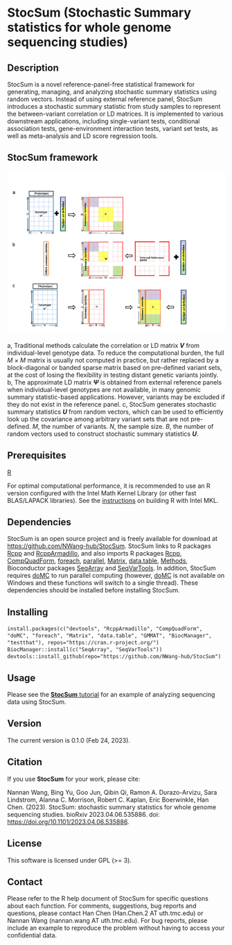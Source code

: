 # StocSum (Stochastic Summary statistics for whole genome sequencing studies)
## Description
StocSum is a novel reference-panel-free statistical framework for generating, managing, and analyzing stochastic summary statistics using random vectors. Instead of using external reference panel, StocSum introduces a stochastic summary statistic from study samples to represent the between-variant correlation or LD matrices. It is implemented to various downstream applications, including single-variant tests, conditional association tests, gene-environment interaction tests, variant set tests, as well as meta-analysis and LD score regression tools. 

## StocSum framework
![StocSum_framework](inst/docs/StocSum_framework.png)

a, Traditional methods calculate the correlation or LD matrix ***V*** from individual-level genotype data. To reduce the computational burden, the full *M* × *M* matrix is usually not computed in practice, but rather replaced by a block-diagonal or banded sparse matrix based on pre-defined variant sets, at the cost of losing the flexibility in testing distant genetic variants jointly. b, The approximate LD matrix ***Ψ*** is obtained from external reference panels when individual-level genotypes are not available, in many genomic summary statistic-based applications. However, variants may be excluded if they do not exist in the reference panel. c, StocSum generates stochastic summary statistics ***U*** from random vectors, which can be used to efficiently look up the covariance among arbitrary variant sets that are not pre-defined. *M*, the number of variants. *N*, the sample size. *B*, the number of random vectors used to construct stochastic summary statistics ***U***.

## Prerequisites
<a href="https://www.r-project.org">R</a>

For optimal computational performance, it is recommended to use an R version configured with the Intel Math Kernel Library (or other fast BLAS/LAPACK libraries). See the <a href="https://software.intel.com/en-us/articles/using-intel-mkl-with-r">instructions</a> on building R with Intel MKL.


## Dependencies
StocSum is an open source project and is freely available for download at https://github.com/NWang-hub/StocSum. StocSum links to R packages <a href="https://CRAN.R-project.org/package=Rcpp">Rcpp</a> and <a href="https://CRAN.R-project.org/package=RcppArmadillo">RcppArmadillo</a>, and also imports R packages <a href="https://CRAN.R-project.org/package=Rcpp">Rcpp</a>, <a href="https://CRAN.R-project.org/package=CompQuadForm">CompQuadForm</a>, <a href="https://CRAN.R-project.org/package=foreach">foreach</a>, <a href="https://CRAN.R-project.org/view=HighPerformanceComputing">parallel</a>, <a href="https://cran.r-project.org/web/packages/Matrix/index.html">Matrix</a>, <a href="https://cran.r-project.org/web/packages/data.table/index.html">data.table</a>, <a href="https://stat.ethz.ch/R-manual/R-devel/library/methods/html/00Index.html">Methods</a>, Bioconductor packages <a href="http://bioconductor.org/packages/release/bioc/html/SeqArray.html">SeqArray</a> and <a href="http://bioconductor.org/packages/release/bioc/html/SeqVarTools.html">SeqVarTools</a>. In addition, StocSum requires <a href="https://CRAN.R-project.org/package=doMC">doMC</a> to run parallel computing (however, <a href="https://CRAN.R-project.org/package=doMC">doMC</a> is not available on Windows and these functions will switch to a single thread). These dependencies should be installed before installing StocSum.


## Installing
```
install.packages(c("devtools", "RcppArmadillo", "CompQuadForm", "doMC", "foreach", "Matrix", "data.table", "GMMAT", "BiocManager", "testthat"), repos="https://cran.r-project.org/")
BiocManager::install(c("SeqArray", "SeqVarTools"))
devtools::install_github(repo="https://github.com/NWang-hub/StocSum")
```
## Usage
Please see the <a href="vignettes/StocSum_tutorial.pdf">**StocSum** tutorial</a> for an example of analyzing sequencing data using StocSum.

## Version
The current version is 0.1.0 (Feb 24, 2023).

## Citation
If you use **StocSum** for your work, please cite:

Nannan Wang, Bing Yu, Goo Jun, Qibin Qi, Ramon A. Durazo-Arvizu, Sara Lindstrom, Alanna C. Morrison, Robert C. Kaplan, Eric Boerwinkle, Han Chen. (2023). StocSum: stochastic summary statistics for whole genome sequencing studies. bioRxiv 2023.04.06.535886. doi: https://doi.org/10.1101/2023.04.06.535886.

## License
This software is licensed under GPL (>= 3).

## Contact
Please refer to the R help document of StocSum for specific questions about each function. For comments, suggestions, bug reports and questions, please contact Han Chen (Han.Chen.2 AT uth.tmc.edu) or Nannan Wang (nannan.wang AT uth.tmc.edu). For bug reports, please include an example to reproduce the problem without having to access your confidential data.
